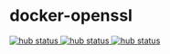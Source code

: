 # docker-openssl

[![hub status](https://img.shields.io/docker/automated/artory/docker-openssl.svg)
![hub status](https://img.shields.io/docker/build/artory/docker-openssl.svg)
![hub status](https://img.shields.io/docker/pulls/artory/docker-openssl.svg)](https://hub.docker.com/artory/docker-openssl)
